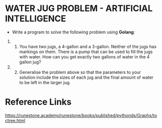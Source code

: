 # WATER JUG PROBLEM - ARTIFICIAL INTELLIGENCE
* Write a program to solve the following problem using <b>Golang</b>: 
1. 1. You have two jugs, a 4-gallon and a 3-gallon. Neither of the jugs has markings on them. There is a pump that can be used to fill the jugs with water. How can you get exactly two gallons of water in the 4 gallon jug?
2. 2. Generalise the problem above so that the parameters to your solution include the sizes of each jug and the final amount of water to be left in the larger jug.

# Reference Links
https://runestone.academy/runestone/books/published/pythonds/Graphs/toctree.html
